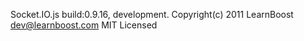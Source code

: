 Socket.IO.js build:0.9.16, development. Copyright(c) 2011 LearnBoost <dev@learnboost.com> MIT Licensed

